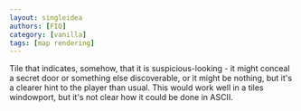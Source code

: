 ```yaml
---
layout: singleidea
authors: [FIQ]
category: [vanilla]
tags: [map rendering]
---
```

Tile that indicates, somehow, that it is suspicious-looking - it might conceal a secret door or something else discoverable, or it might be nothing, but it's a clearer hint to the player than usual. This would work well in a tiles windowport, but it's not clear how it could be done in ASCII.
